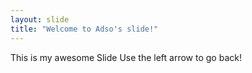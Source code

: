 ```yaml
---
layout: slide
title: "Welcome to Adso's slide!"
---
```

This is my awesome Slide
Use the left arrow to go back!
